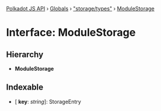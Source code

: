 [Polkadot JS API](../README.md) › [Globals](../globals.md) › ["storage/types"](../modules/_storage_types_.md) › [ModuleStorage](_storage_types_.modulestorage.md)

# Interface: ModuleStorage

## Hierarchy

* **ModuleStorage**

## Indexable

* \[ **key**: *string*\]: StorageEntry
